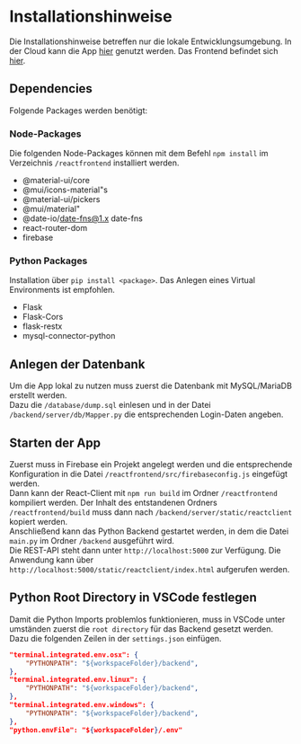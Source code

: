 # Installationshinweise
Die Installationshinweise betreffen nur die lokale Entwicklungsumgebung. In der Cloud kann die App [hier](https://teachingbee-179c2.ew.r.appspot.com/) genutzt werden. Das Frontend befindet sich [hier](https://teachingbee-179c2.ew.r.appspot.com/static/reactclient/index.html).

## Dependencies
Folgende Packages werden benötigt:

### Node-Packages
Die folgenden Node-Packages können mit dem Befehl `npm install` im Verzeichnis `/reactfrontend` installiert werden.

- @material-ui/core
- @mui/icons-material"s
- @material-ui/pickers
- @mui/material"
- @date-io/date-fns@1.x date-fns
- react-router-dom
- firebase

### Python Packages
Installation über `pip install <package>`. Das Anlegen eines Virtual Environments ist empfohlen.

- Flask
- Flask-Cors
- flask-restx
- mysql-connector-python

## Anlegen der Datenbank
Um die App lokal zu nutzen muss zuerst die Datenbank mit MySQL/MariaDB erstellt werden.  
Dazu die `/database/dump.sql` einlesen und in der Datei `/backend/server/db/Mapper.py` die entsprechenden Login-Daten angeben.

## Starten der App
Zuerst muss in Firebase ein Projekt angelegt werden und die entsprechende Konfiguration in die Datei `/reactfrontend/src/firebaseconfig.js` eingefügt werden.  
Dann kann der React-Client mit `npm run build` im Ordner `/reactfrontend` kompiliert werden. Der Inhalt des entstandenen Ordners `/reactfrontend/build` muss dann nach `/backend/server/static/reactclient` kopiert werden.  
Anschließend kann das Python Backend gestartet werden, in dem die Datei `main.py` im Ordner `/backend` ausgeführt wird.  
Die REST-API steht dann unter `http://localhost:5000` zur Verfügung. Die Anwendung kann über `http://localhost:5000/static/reactclient/index.html` aufgerufen werden.

## Python Root Directory in VSCode festlegen
Damit die Python Imports problemlos funktionieren, muss in VSCode unter umständen zuerst die `root directory` für das Backend gesetzt werden.  
Dazu die folgenden Zeilen in der `settings.json` einfügen.

```json
"terminal.integrated.env.osx": {
    "PYTHONPATH": "${workspaceFolder}/backend",
},
"terminal.integrated.env.linux": {
    "PYTHONPATH": "${workspaceFolder}/backend",
},
"terminal.integrated.env.windows": {
    "PYTHONPATH": "${workspaceFolder}/backend",
},
"python.envFile": "${workspaceFolder}/.env"
```